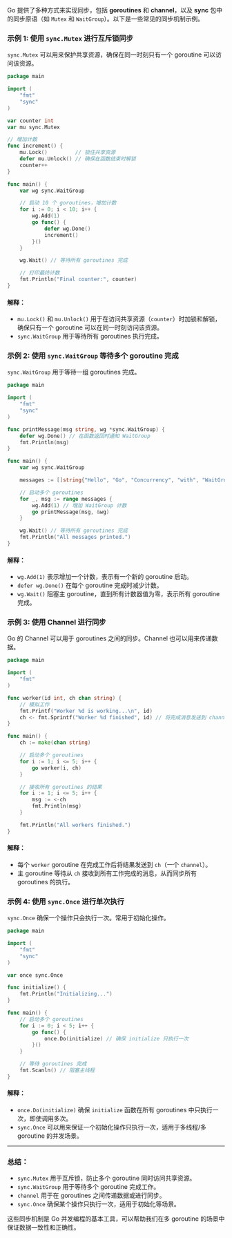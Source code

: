 Go 提供了多种方式来实现同步，包括 **goroutines** 和 **channel**，以及 **sync** 包中的同步原语（如 `Mutex` 和 `WaitGroup`）。以下是一些常见的同步机制示例。

### 示例 1: 使用 `sync.Mutex` 进行互斥锁同步

`sync.Mutex` 可以用来保护共享资源，确保在同一时刻只有一个 goroutine 可以访问该资源。

```go
package main

import (
	"fmt"
	"sync"
)

var counter int
var mu sync.Mutex

// 增加计数
func increment() {
	mu.Lock()         // 锁住共享资源
	defer mu.Unlock() // 确保在函数结束时解锁
	counter++
}

func main() {
	var wg sync.WaitGroup

	// 启动 10 个 goroutines，增加计数
	for i := 0; i < 10; i++ {
		wg.Add(1)
		go func() {
			defer wg.Done()
			increment()
		}()
	}

	wg.Wait() // 等待所有 goroutines 完成

	// 打印最终计数
	fmt.Println("Final counter:", counter)
}
```

#### 解释：

- `mu.Lock()` 和 `mu.Unlock()` 用于在访问共享资源（`counter`）时加锁和解锁，确保只有一个 goroutine 可以在同一时刻访问该资源。
- `sync.WaitGroup` 用于等待所有 goroutines 执行完成。

### 示例 2: 使用 `sync.WaitGroup` 等待多个 goroutine 完成

`sync.WaitGroup` 用于等待一组 goroutines 完成。

```go
package main

import (
	"fmt"
	"sync"
)

func printMessage(msg string, wg *sync.WaitGroup) {
	defer wg.Done() // 在函数返回时通知 WaitGroup
	fmt.Println(msg)
}

func main() {
	var wg sync.WaitGroup

	messages := []string{"Hello", "Go", "Concurrency", "with", "WaitGroup"}

	// 启动多个 goroutines
	for _, msg := range messages {
		wg.Add(1) // 增加 WaitGroup 计数
		go printMessage(msg, &wg)
	}

	wg.Wait() // 等待所有 goroutines 完成
	fmt.Println("All messages printed.")
}
```

#### 解释：

- `wg.Add(1)` 表示增加一个计数，表示有一个新的 goroutine 启动。
- `defer wg.Done()` 在每个 goroutine 完成时减少计数。
- `wg.Wait()` 阻塞主 goroutine，直到所有计数器值为零，表示所有 goroutine 完成。

### 示例 3: 使用 Channel 进行同步

Go 的 Channel 可以用于 goroutines 之间的同步。Channel 也可以用来传递数据。

```go
package main

import (
	"fmt"
)

func worker(id int, ch chan string) {
	// 模拟工作
	fmt.Printf("Worker %d is working...\n", id)
	ch <- fmt.Sprintf("Worker %d finished", id) // 将完成消息发送到 channel
}

func main() {
	ch := make(chan string)

	// 启动多个 goroutines
	for i := 1; i <= 5; i++ {
		go worker(i, ch)
	}

	// 接收所有 goroutines 的结果
	for i := 1; i <= 5; i++ {
		msg := <-ch
		fmt.Println(msg)
	}

	fmt.Println("All workers finished.")
}
```

#### 解释：

- 每个 `worker` goroutine 在完成工作后将结果发送到 `ch`（一个 `channel`）。
- 主 goroutine 等待从 `ch` 接收到所有工作完成的消息，从而同步所有 goroutines 的执行。

### 示例 4: 使用 `sync.Once` 进行单次执行

`sync.Once` 确保一个操作只会执行一次。常用于初始化操作。

```go
package main

import (
	"fmt"
	"sync"
)

var once sync.Once

func initialize() {
	fmt.Println("Initializing...")
}

func main() {
	// 启动多个 goroutines
	for i := 0; i < 5; i++ {
		go func() {
			once.Do(initialize) // 确保 initialize 只执行一次
		}()
	}

	// 等待 goroutines 完成
	fmt.Scanln() // 阻塞主线程
}
```

#### 解释：

- `once.Do(initialize)` 确保 `initialize` 函数在所有 goroutines 中只执行一次，即使调用多次。
- `sync.Once` 可以用来保证一个初始化操作只执行一次，适用于多线程/多 goroutine 的并发场景。

---

### 总结：

- `sync.Mutex` 用于互斥锁，防止多个 goroutine 同时访问共享资源。
- `sync.WaitGroup` 用于等待多个 goroutine 完成工作。
- `channel` 用于在 goroutines 之间传递数据或进行同步。
- `sync.Once` 确保某个操作只执行一次，适用于初始化等场景。

这些同步机制是 Go 并发编程的基本工具，可以帮助我们在多 goroutine 的场景中保证数据一致性和正确性。
